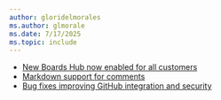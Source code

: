 ```yaml
---
author: gloridelmorales
ms.author: glmorale
ms.date: 7/17/2025
ms.topic: include
---
```


- [New Boards Hub now enabled for all customers](#new-boards-hub-now-enabled-for-all-customers)
- [Markdown support for comments](#markdown-support-for-comments)
- [Bug fixes improving GitHub integration and security](#bug-fixes-improving-github-integration-and-security)